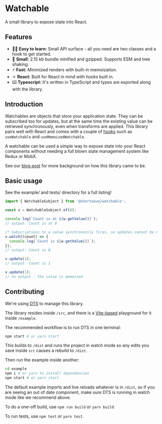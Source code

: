 # Watchable

A small library to expose state into React.

## Features

- 🧑‍🏫 **Easy to learn:** Small API surface - all you need are two classes and a hook to get started.
- 🤏 **Small:** 2.15 kb bundle minified and gzipped. Supports ESM and tree shaking.
- ⚡ **Fast:** Minimized renders with built-in memoization.
- ⚛️  **React:** Built for React in mind with hooks built in.
- ⌨️  **Typescript:** It's written in TypeScript and types are exported along with the library.

## Introduction

Watchables are objects that store your application state. They can be subscribed too for updates, but at the same time the existing value can be retrieved synchronously, even when transforms are applied. This library pairs well with React and comes with a couple of [hooks](https://github.com/shortwave/watchable/blob/main/src/hooks.ts) such as `useWatchable` and `useMemoizedWatchable`.

A watchable can be used a simple way to expose state into your React components without needing a full blown state management system like Redux or MobX.

See our [blog post](https://www.shortwave.com/blog/) for more background on how this library came to be.

## Basic usage

See the example/ and tests/ directory for a full listing!

```typescript
import { WatchableSubject } from '@shortwave/watchable';

const v = WatchableSubject.of(0);

console.log(`Count is at ${w.getValue()}`);
// output: Count is at 0

/* Subscriptions to a value synchronously fires, so updates cannot be missed. */
v.watch((count) => {
  console.log(`Count is ${w.getValue()}`);
});
// output: Count is 0

v.update(1);
// output: Count is 1

v.update(1);
// no output - the value is memoized
```

<!-- TODO(rockwotj): We should probably put a full API listing in the readme. -->

## Contributing

We're using [DTS](https://github.com/weiran-zsd/dts-cli) to manage this library.

The library resides inside `/src`, and there is a [Vite-based](https://vitejs.dev) playground for it inside `/example`.

The recommended workflow is to run DTS in one terminal:

```bash
npm start # or yarn start
```

This builds to `/dist` and runs the project in watch mode so any edits you save inside `src` causes a rebuild to `/dist`.

Then run the example inside another:

```bash
cd example
npm i # or yarn to install dependencies
npm start # or yarn start
```

The default example imports and live reloads whatever is in `/dist`, so if you are seeing an out of date component, make sure DTS is running in watch mode like we recommend above. 

To do a one-off build, use `npm run build` or `yarn build`.

To run tests, use `npm test` or `yarn test`.
